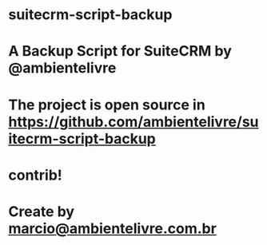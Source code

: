 # suitecrm-script-backup
# A Backup Script for SuiteCRM by @ambientelivre
# The project is open source in https://github.com/ambientelivre/suitecrm-script-backup
# contrib!
# Create by marcio@ambientelivre.com.br
